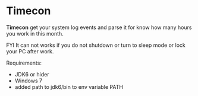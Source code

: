 Timecon
=======

**Timecon** get your system log events and parse it for know how many hours you work in this month.

FYI It can not works if  you do not shutdown or turn to sleep mode or lock your PC after work.



Requirements:
* JDK6 or hider
* Windows 7
* added path to jdk6/bin to env variable PATH


